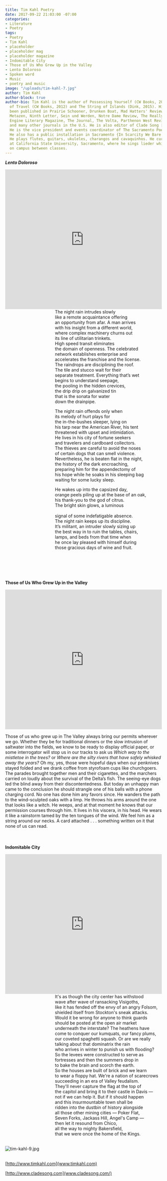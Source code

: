 ```yaml
---
title: Tim Kahl Poetry
date: 2017-09-22 21:03:00 -07:00
categories:
- Literature
- Poetry
tags:
- Poetry
- Tim Kahl
- placeholder
- placeholder mag
- placeholder magazine
- Indomitable City
- Those of Us Who Grew Up in the Valley
- Lento Doloroso
- Spoken word
- Music
- poetry and music
image: "/uploads/tim-kahl-7.jpg"
author: Tim Kahl
author-block: true
author-bio: Tim Kahl is the author of Possessing Yourself (CW Books, 2009), The Century
  of Travel (CW Books, 2012) and The String of Islands (Dink, 2015). His work has
  been published in Prairie Schooner, Drunken Boat, Mad Hatters' Review, Indiana Review,
  Metazen, Ninth Letter, Sein und Werden, Notre Dame Review, The Really System, Konundrum
  Engine Literary Magazine, The Journal, The Volta, Parthenon West Review, Caliban
  and many other journals in the U.S. He is also editor of Clade Song [http://www.cladesong.com].
  He is the vice president and events coordinator of The Sacramento Poetry Center.
  He also has a public installation in Sacramento {In Scarcity We Bare The Teeth}.
  He plays flutes, guitars, ukuleles, charangos and cavaquinhos. He currently teaches
  at California State University, Sacramento, where he sings lieder while walking
  on campus between classes.
---
```



***Lento Doloroso***

<iframe width="100%" height="450" scrolling="no" frameborder="no" src="https://w.soundcloud.com/player/?url=https%3A//api.soundcloud.com/tracks/343775777&amp;color=ff5500&amp;auto_play=false&amp;hide_related=false&amp;show_comments=true&amp;show_user=true&amp;show_reposts=false&amp;visual=true"></iframe><br>

<div style="margin-left: 160px">
The night rain intrudes slowly<br>
like a remote acquaintance offering<br>
an opportunity from afar. A man arrives<br>
with his insight from a different world,<br>
where complex machinery churns out<br>
its line of utilitarian trinkets.<br>
High speed transit eliminates<br> 
the domain of openness. The celebrated<br>
network establishes enterprise and<br>
accelerates the franchise and the license.<br>
The raindrops are disciplining the roof.<br>
The tile and stucco wait for their<br>
separate treatment. Everything that’s wet<br>
begins to understand seepage,<br>
the pooling in the hidden crevices,<br>
the drip drip on galvanized tin<br>
that is the sonata for water<br>
down the drainpipe.<br>

The night rain offends only when<br>
its melody of hurt plays for<br>
the in-the-bushes sleeper, lying on<br> 
his tarp near the American River, his tent<br>
threatened with upset and intimidation.<br>
He lives in his city of fortune seekers<br>
and travelers and cardboard collectors.<br>
The thieves are careful to avoid the noses<br>
of certain dogs that can smell violence.<br>
Nevertheless, he is beaten flat in the night,<br>
the history of the dark encroaching,<br>
preparing him for the appendectomy of<br>
his hope while he soaks in his sleeping bag<br>
waiting for some lucky sleep.<br>

He wakes up into the capsized day,<br> 
orange peels piling up at the base of an oak,<br> 
his thank-you to the god of citrus.<br> 
The bright skin glows, a luminous<br>  
signal of some indefatigable absence.<br>
The night rain keeps up its discipline.<br>
It’s militant, an intruder slowly sizing up<br> 
the best way in to ruin the tables, chairs,<br>
lamps, and beds from that time when<br> 
he once lay pleased with himself during<br>
those gracious days of wine and fruit.<br>
</div><br>
<br>
<br>
<br>

**Those of Us Who Grew Up in the Valley**

<iframe width="100%" height="450" scrolling="no" frameborder="no" src="https://w.soundcloud.com/player/?url=https%3A//api.soundcloud.com/tracks/343776370&amp;color=ff5500&amp;auto_play=false&amp;hide_related=false&amp;show_comments=true&amp;show_user=true&amp;show_reposts=false&amp;visual=true"></iframe><br>

Those of us who grew up in The Valley always bring our permits wherever we go. Whether they be for traditional dinners or the slow intrusion of saltwater into the fields, we know to be ready to display official paper, or some interrogator will stop us in our tracks to ask us *Which way to the mistletoe in the trees?* or *Where are the silty rivers that have safely whisked away the years?* Oh my, yes, those were hopeful days when our penknives stayed folded and we drank coffee from styrofoam cups like churchgoers. The parades brought together men and their cigarettes, and the marchers carried on loudly about the survival of the Delta’s fish. The seeing-eye dogs led the blind away from their discontentedness. But today an unhappy man came to the conclusion he should strangle one of his balls with a phone charging cord. No one has done him any favors since. He wanders the path to the wind-sculpted oaks with a limp. He throws his arms around the one that looks like a witch. He weeps, and at that moment he knows that our permission courses through him. It lives in his viscera, in his head. He wears it like a rainstorm tamed by the ten tongues of the wind. We feel him as a string around our necks. A card attached . . . something written on it that none of us can read.<br>
<br>
<br>
<br>
**Indomitable City**

<iframe width="100%" height="450" scrolling="no" frameborder="no" src="https://w.soundcloud.com/player/?url=https%3A//api.soundcloud.com/tracks/344287776&amp;color=ff5500&amp;auto_play=false&amp;hide_related=false&amp;show_comments=true&amp;show_user=true&amp;show_reposts=false&amp;visual=true"></iframe><br>

<div style="margin-left: 160px">
It's as though the city center has withstood<br>
wave after wave of ransacking Visigoths,<br>
like it has fended off the envy of an angry Folsom,<br>
shielded itself from Stockton's sneak attacks.<br>
Would it be wrong for anyone to think guards<br>
should be posted at the open air market<br>
underneath the interstate? The heathens have<br>
come to conquer our kumquats, our fancy plums,<br>
our coveted spaghetti squash. Or are we really<br>
talking about that dominatrix the rain<br>
who arrives in winter to punish us with flooding?<br>
So the levees were constructed to serve as<br>
fortresses and then the summers drop in<br>
to bake the brain and scorch the earth.<br>
So the houses are built of brick and we learn<br>
to wear a floppy hat. We're a nation of scarecrows<br>
succeeding in an era of Valley feudalism.<br>
They'll never capture the flag at the top of<br>
the capitol and bring it to their castle in Davis —<br>
not if we can help it. But if it should happen<br>
and this insurmountable town shall be<br>
ridden into the dustbin of history alongside<br>
all those other mining cities — Poker Flat,<br>
Seven Forks, Jackass Hill, Angel's Camp —<br>
then let it resound from Chico,<br>
all the way to mighty Bakersfield,<br>
that we were once the home of the Kings.<br>
</div><br>

![tim-kahl-9.jpg](/uploads/tim-kahl-9.jpg)<br>
<br>

[http://www.timkahl.com](www.timkahl.com)

[http://www.cladesong.com](www.cladesong.com/)